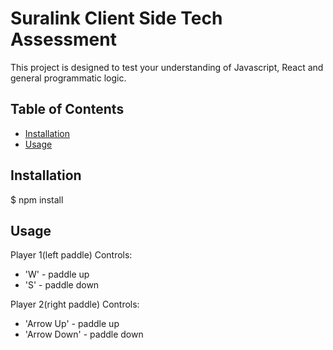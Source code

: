 # Suralink Client Side Tech Assessment


This project is designed to test your understanding of Javascript, React and general programmatic logic.

## Table of Contents

  * [Installation](#installation)
  * [Usage](#usage)


## Installation

$ npm install


## Usage

Player 1(left paddle) Controls:
  * 'W' - paddle up
  * 'S' - paddle down

Player 2(right paddle) Controls:
  * 'Arrow Up' - paddle up
  * 'Arrow Down' - paddle down